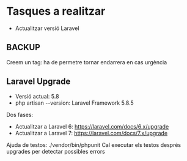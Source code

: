 # Tasques a realitzar

- Actualitzar versió Laravel

## BACKUP

Creem un tag: ha de permetre tornar endarrera en cas urgència

## Laravel Upgrade

- Versió actual: 5.8
- php artisan --version: Laravel Framework 5.8.5

Dos fases:
- Actualitzar a Laravel 6: https://laravel.com/docs/6.x/upgrade
- Actualitzar a Laravel 7: https://laravel.com/docs/7.x/upgrade

Ajuda de testos: ./vendor/bin/phpunit
Cal executar els testos després upgrades per detectar possibles errors


